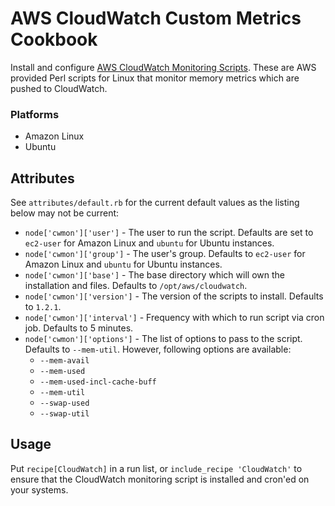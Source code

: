 # AWS CloudWatch Custom Metrics Cookbook

Install and configure [AWS CloudWatch Monitoring Scripts](http://docs.aws.amazon.com/AWSEC2/latest/UserGuide/mon-scripts.html). These are AWS provided Perl scripts for Linux that monitor memory metrics which are pushed to CloudWatch.

### Platforms

- Amazon Linux
- Ubuntu 

## Attributes

See `attributes/default.rb` for the current default values as the listing below may not be current:

- `node['cwmon']['user']` - The user to run the script. Defaults are set to `ec2-user` for Amazon Linux and `ubuntu` for Ubuntu instances.
- `node['cwmon']['group']` - The user's group. Defaults to `ec2-user` for Amazon Linux and `ubuntu` for Ubuntu instances.
- `node['cwmon']['base']` - The base directory which will own the installation and files. Defaults to  `/opt/aws/cloudwatch`.
- `node['cwmon']['version']` - The version of the scripts to install. Defaults to `1.2.1`.
- `node['cwmon']['interval']` - Frequency with which to run script via cron job. Defaults to 5 minutes.
- `node['cwmon']['options']` - The list of options to pass to the script. Defaults to `--mem-util`. However, following options are available:
    - `--mem-avail`
    - `--mem-used`
    - `--mem-used-incl-cache-buff`
    - `--mem-util`
    - `--swap-used`
    - `--swap-util`

## Usage

Put `recipe[CloudWatch]` in a run list, or `include_recipe 'CloudWatch'` to ensure that
the CloudWatch monitoring script is installed and cron'ed on your systems.
